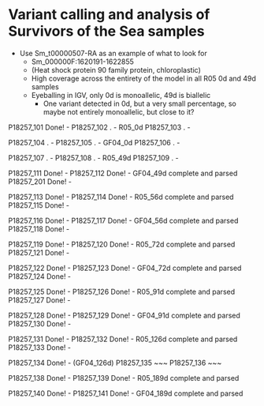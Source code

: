 # Variant calling and analysis of Survivors of the Sea samples

* Use Sm_t00000507-RA as an example of what to look for
  * Sm_000000F:1620191-1622855
  * (Heat shock protein 90 family protein, chloroplastic)
  * High coverage across the entirety of the model in all R05 0d and 49d samples
  * Eyeballing in IGV, only 0d is monoallelic, 49d is biallelic
    * One variant detected in 0d, but a very small percentage, so maybe not entirely monoallelic, but close to it?


P18257_101	Done!	-
P18257_102	.	- R05_0d
P18257_103	.	-

P18257_104	.	-
P18257_105	.	- GF04_0d
P18257_106	.	-

P18257_107	.	-
P18257_108	.	- R05_49d
P18257_109	.	-

P18257_111	Done!	-
P18257_112	Done!	- GF04_49d complete and parsed
P18257_201	Done!	-

P18257_113	Done!	-
P18257_114	Done!	- R05_56d complete and parsed
P18257_115	Done!	-

P18257_116	Done!	-
P18257_117	Done!	- GF04_56d complete and parsed
P18257_118	Done!	-

P18257_119	Done!	- 
P18257_120	Done!	- R05_72d complete and parsed
P18257_121	Done!	- 

P18257_122	Done!	-
P18257_123	Done!	- GF04_72d complete and parsed
P18257_124	Done!	-

P18257_125	Done!	-
P18257_126	Done!	- R05_91d complete and parsed
P18257_127	Done!	-

P18257_128	Done!	-
P18257_129	Done!	- GF04_91d complete and parsed
P18257_130	Done!	-

P18257_131	Done!	-
P18257_132	Done!	- R05_126d complete and parsed
P18257_133	Done!	-

P18257_134	Done!	- (GF04_126d)
P18257_135	~~~
P18257_136	~~~

P18257_138	Done!	-
P18257_139	Done!	- R05_189d complete and parsed

P18257_140	Done!	-
P18257_141	Done!	- GF04_189d complete and parsed
